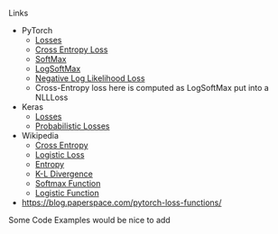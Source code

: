 Links
- PyTorch
  - [Losses](https://pytorch.org/docs/stable/nn.html#loss-functions)
  - [Cross Entropy Loss](https://pytorch.org/docs/stable/generated/torch.nn.CrossEntropyLoss.html#torch.nn.CrossEntropyLoss)
  - [SoftMax](https://pytorch.org/docs/stable/generated/torch.nn.Softmax.html)
  - [LogSoftMax](https://pytorch.org/docs/stable/generated/torch.nn.LogSoftmax.html#torch.nn.LogSoftmax)
  - [Negative Log Likelihood Loss](https://pytorch.org/docs/stable/generated/torch.nn.NLLLoss.html#torch.nn.NLLLoss)
  - Cross-Entropy loss here is computed as LogSoftMax put into a NLLLoss
- Keras
  - [Losses](https://keras.io/api/losses/)
  - [Probabilistic Losses](https://keras.io/api/losses/probabilistic_losses/)
- Wikipedia
  - [Cross Entropy](https://en.wikipedia.org/wiki/Cross_entropy)
  - [Logistic Loss](https://en.wikipedia.org/wiki/Loss_functions_for_classification#Logistic_loss)
  - [Entropy](https://en.wikipedia.org/wiki/Entropy_(information_theory))
  - [K-L Divergence](https://en.wikipedia.org/wiki/Kullback%E2%80%93Leibler_divergence)
  - [Softmax Function](https://en.wikipedia.org/wiki/Softmax_function)
  - [Logistic Function](https://en.wikipedia.org/wiki/Logistic_function)
 - https://blog.paperspace.com/pytorch-loss-functions/

Some Code Examples would be nice to add


